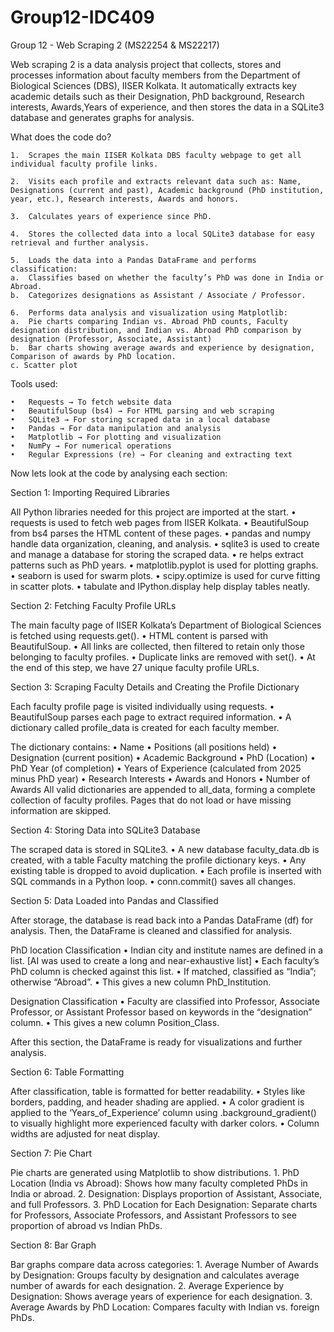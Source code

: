 # Group12-IDC409
Group 12 - Web Scraping 2
(MS22254 & MS22217)

Web scraping 2  is a data analysis project that collects, stores and processes information about faculty members from the Department of Biological Sciences (DBS), IISER Kolkata.
It automatically extracts key academic details such as their Designation, PhD background, Research interests, Awards,Years of experience, and then stores the data in a SQLite3 database and generates graphs for analysis.

What does the code do?

	1.	Scrapes the main IISER Kolkata DBS faculty webpage to get all individual faculty profile links.

	2.	Visits each profile and extracts relevant data such as: Name, Designations (current and past), Academic background (PhD institution, year, etc.), Research interests, Awards and honors.

	3.	Calculates years of experience since PhD.

	4.	Stores the collected data into a local SQLite3 database for easy retrieval and further analysis.

	5.	Loads the data into a Pandas DataFrame and performs classification:
	a.	Classifies based on whether the faculty’s PhD was done in India or Abroad.
	b.	Categorizes designations as Assistant / Associate / Professor.

	6.	Performs data analysis and visualization using Matplotlib:
	a.	Pie charts comparing Indian vs. Abroad PhD counts, Faculty designation distribution, and Indian vs. Abroad PhD comparison by designation (Professor, Associate, Assistant)
	b.	Bar charts showing average awards and experience by designation, Comparison of awards by PhD location. 
	c. Scatter plot 


Tools used:

	•	Requests → To fetch website data
	•	BeautifulSoup (bs4) → For HTML parsing and web scraping
	•	SQLite3 → For storing scraped data in a local database
	•	Pandas → For data manipulation and analysis
	•	Matplotlib → For plotting and visualization
	•	NumPy → For numerical operations
	•	Regular Expressions (re) → For cleaning and extracting text



Now lets look at the code by analysing each section:


Section 1: Importing Required Libraries

All Python libraries needed for this project are imported at the start.
	•	requests is used to fetch web pages from IISER Kolkata.
	•	BeautifulSoup from bs4 parses the HTML content of these pages.
	•	pandas and numpy handle data organization, cleaning, and analysis.
	•	sqlite3 is used to create and manage a database for storing the scraped data.
	•	re helps extract patterns such as PhD years.
	•	matplotlib.pyplot is used for plotting graphs.
	•	seaborn is used for swarm plots.
	•	scipy.optimize is used for curve fitting in scatter plots.
	•	tabulate and IPython.display help display tables neatly.



Section 2: Fetching Faculty Profile URLs

The main faculty page of IISER Kolkata’s Department of Biological Sciences is fetched using requests.get().
	•	HTML content is parsed with BeautifulSoup.
	•	All <a> links are collected, then filtered to retain only those belonging to faculty profiles.
	•	Duplicate links are removed with set().
	•	At the end of this step, we have 27 unique faculty profile URLs.



Section 3: Scraping Faculty Details and Creating the Profile Dictionary

Each faculty profile page is visited individually using requests.
	•	BeautifulSoup parses each page to extract required information.
	•	A dictionary called profile_data is created for each faculty member.

The dictionary contains:
	•	Name
	•	Positions (all positions held)
	•	Designation (current position)
	•	Academic Background
	•	PhD (Location)
	•	PhD Year (of completion)
	•	Years of Experience (calculated from 2025 minus PhD year)
	•	Research Interests
	•	Awards and Honors
	•	Number of Awards
All valid dictionaries are appended to all_data, forming a complete collection of faculty profiles.
Pages that do not load or have missing information are skipped.



Section 4: Storing Data into SQLite3 Database

The scraped data is stored in SQLite3.
	•	A new database faculty_data.db is created, with a table Faculty matching the profile dictionary keys.
	•	Any existing table is dropped to avoid duplication.
	•	Each profile is inserted with SQL commands in a Python loop.
	•	conn.commit() saves all changes.



Section 5: Data Loaded into Pandas and Classified

After storage, the database is read back into a Pandas DataFrame (df) for analysis. Then, the DataFrame is cleaned and classified for analysis.

PhD location Classification
	•	Indian city and institute names are defined in a list. [AI was used to create a long and near-exhaustive list]
	•	Each faculty’s PhD column is checked against this list.
	•	If matched, classified as “India”; otherwise “Abroad”.
	•	This gives a new column PhD_Institution.

Designation Classification
	•	Faculty are classified into Professor, Associate Professor, or Assistant Professor based on keywords in the “designation” column.
	•	This gives a new column Position_Class.

After this section, the DataFrame is ready for visualizations and further analysis.



Section 6: Table Formatting

After classification, table is formatted for better readability.
	•	Styles like borders, padding, and header shading are applied.
	•	A color gradient is applied to the ‘Years_of_Experience’ column using .background_gradient() to visually highlight more experienced faculty with darker colors.
	•	Column widths are adjusted for neat display.



Section 7: Pie Chart

Pie charts are generated using Matplotlib to show distributions.
	1.	PhD Location (India vs Abroad): Shows how many faculty completed PhDs in India or abroad.
	2.	Designation: Displays proportion of Assistant, Associate, and full Professors.
	3.	PhD Location for Each Designation: Separate charts for Professors, Associate Professors, and Assistant Professors to see proportion of abroad vs Indian PhDs.



Section 8: Bar Graph

Bar graphs compare data across categories:
	1.	Average Number of Awards by Designation: Groups faculty by designation and calculates average number of awards for each designation.
	2.	Average Experience by Designation: Shows average years of experience for each designation.
	3.	Average Awards by PhD Location: Compares faculty with Indian vs. foreign PhDs.